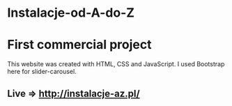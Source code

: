 # Instalacje-od-A-do-Z

# First commercial project 
  This website was created with HTML, CSS and JavaScript. I used Bootstrap here for slider-carousel.

## Live => http://instalacje-az.pl/
